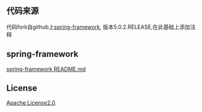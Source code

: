 ## 代码来源
代码fork自github上[spring-framework](https://github.com/spring-projects/spring-framework),
版本5.0.2.RELEASE,在此基础上添加注释

## spring-framework
[spring-framework README.md](https://github.com/spring-projects/spring-framework/blob/master/README.md)

## License
[Apache License2.0](http://www.apache.org/licenses/LICENSE-2.0).